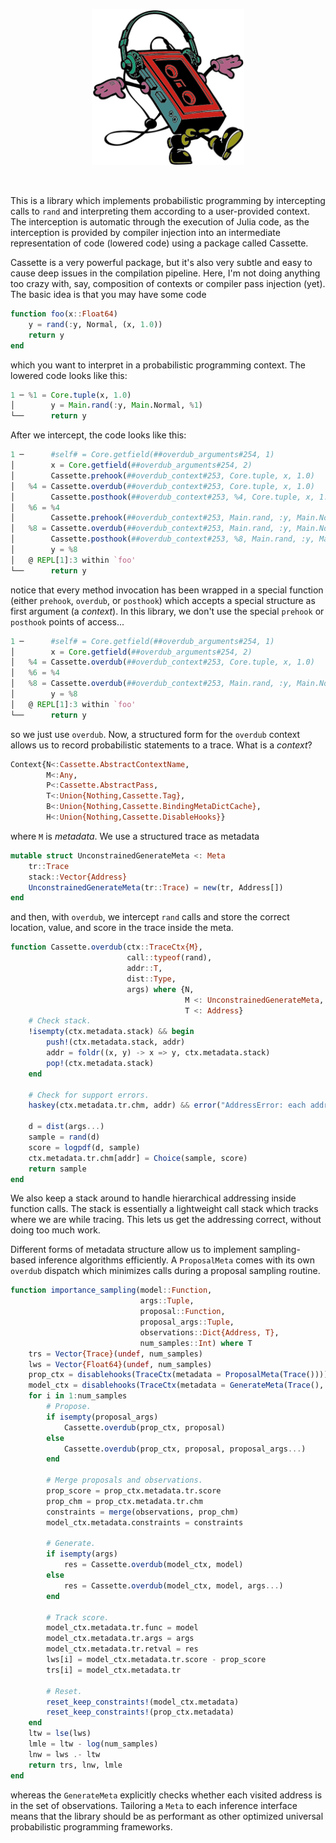 <p align="center">
<img height="250px" src="../img/walkman.jpeg"/>
</p>
<br>

This is a library which implements probabilistic programming by intercepting calls to `rand` and interpreting them according to a user-provided context. The interception is automatic through the execution of Julia code, as the interception is provided by compiler injection into an intermediate representation of code (lowered code) using a package called Cassette.

Cassette is a very powerful package, but it's also very subtle and easy to cause deep issues in the compilation pipeline. Here, I'm not doing anything too crazy with, say, composition of contexts or compiler pass injection (yet). The basic idea is that you may have some code
```julia
function foo(x::Float64)
    y = rand(:y, Normal, (x, 1.0))
    return y
end
```
which you want to interpret in a probabilistic programming context. The lowered code looks like this:
```julia
1 ─ %1 = Core.tuple(x, 1.0)
│        y = Main.rand(:y, Main.Normal, %1)
└──      return y
```
After we intercept, the code looks like this:
```julia
1 ─      #self# = Core.getfield(##overdub_arguments#254, 1)
│        x = Core.getfield(##overdub_arguments#254, 2)
│        Cassette.prehook(##overdub_context#253, Core.tuple, x, 1.0)
│   %4 = Cassette.overdub(##overdub_context#253, Core.tuple, x, 1.0)
│        Cassette.posthook(##overdub_context#253, %4, Core.tuple, x, 1.0)
│   %6 = %4
│        Cassette.prehook(##overdub_context#253, Main.rand, :y, Main.Normal, %6)
│   %8 = Cassette.overdub(##overdub_context#253, Main.rand, :y, Main.Normal, %6)
│        Cassette.posthook(##overdub_context#253, %8, Main.rand, :y, Main.Normal, %6)
│        y = %8
│   @ REPL[1]:3 within `foo'
└──      return y
```
notice that every method invocation has been wrapped in a special function (either `prehook`, `overdub`, or `posthook`) which accepts a special structure as first argument (a _context_). In this library, we don't use the special `prehook` or `posthook` points of access...
```julia
1 ─      #self# = Core.getfield(##overdub_arguments#254, 1)
│        x = Core.getfield(##overdub_arguments#254, 2)
│   %4 = Cassette.overdub(##overdub_context#253, Core.tuple, x, 1.0)
│   %6 = %4
│   %8 = Cassette.overdub(##overdub_context#253, Main.rand, :y, Main.Normal, %6)
│        y = %8
│   @ REPL[1]:3 within `foo'
└──      return y
```
so we just use `overdub`. Now, a structured form for the `overdub` context allows us to record probabilistic statements to a trace. What is a _context_?
```julia
Context{N<:Cassette.AbstractContextName,
        M<:Any,
        P<:Cassette.AbstractPass,
        T<:Union{Nothing,Cassette.Tag},
        B<:Union{Nothing,Cassette.BindingMetaDictCache},
        H<:Union{Nothing,Cassette.DisableHooks}}
```
where `M` is _metadata_. We use a structured trace as metadata
```julia
mutable struct UnconstrainedGenerateMeta <: Meta
    tr::Trace
    stack::Vector{Address}
    UnconstrainedGenerateMeta(tr::Trace) = new(tr, Address[])
end
```
and then, with `overdub`, we intercept `rand` calls and store the correct location, value, and score in the trace inside the meta.
```julia
function Cassette.overdub(ctx::TraceCtx{M}, 
                          call::typeof(rand), 
                          addr::T, 
                          dist::Type,
                          args) where {N, 
                                       M <: UnconstrainedGenerateMeta, 
                                       T <: Address}
    # Check stack.
    !isempty(ctx.metadata.stack) && begin
        push!(ctx.metadata.stack, addr)
        addr = foldr((x, y) -> x => y, ctx.metadata.stack)
        pop!(ctx.metadata.stack)
    end

    # Check for support errors.
    haskey(ctx.metadata.tr.chm, addr) && error("AddressError: each address within a rand call must be unique. Found duplicate $(addr).")

    d = dist(args...)
    sample = rand(d)
    score = logpdf(d, sample)
    ctx.metadata.tr.chm[addr] = Choice(sample, score)
    return sample
end
```
We also keep a stack around to handle hierarchical addressing inside function calls. The stack is essentially a lightweight call stack which tracks where we are while tracing. This lets us get the addressing correct, without doing too much work.

Different forms of metadata structure allow us to implement sampling-based inference algorithms efficiently. A `ProposalMeta` comes with its own `overdub` dispatch which minimizes calls during a proposal sampling routine.
```julia
function importance_sampling(model::Function, 
                             args::Tuple,
                             proposal::Function,
                             proposal_args::Tuple,
                             observations::Dict{Address, T},
                             num_samples::Int) where T
    trs = Vector{Trace}(undef, num_samples)
    lws = Vector{Float64}(undef, num_samples)
    prop_ctx = disablehooks(TraceCtx(metadata = ProposalMeta(Trace())))
    model_ctx = disablehooks(TraceCtx(metadata = GenerateMeta(Trace(), observations)))
    for i in 1:num_samples
        # Propose.
        if isempty(proposal_args)
            Cassette.overdub(prop_ctx, proposal)
        else
            Cassette.overdub(prop_ctx, proposal, proposal_args...)
        end

        # Merge proposals and observations.
        prop_score = prop_ctx.metadata.tr.score
        prop_chm = prop_ctx.metadata.tr.chm
        constraints = merge(observations, prop_chm)
        model_ctx.metadata.constraints = constraints

        # Generate.
        if isempty(args)
            res = Cassette.overdub(model_ctx, model)
        else
            res = Cassette.overdub(model_ctx, model, args...)
        end

        # Track score.
        model_ctx.metadata.tr.func = model
        model_ctx.metadata.tr.args = args
        model_ctx.metadata.tr.retval = res
        lws[i] = model_ctx.metadata.tr.score - prop_score
        trs[i] = model_ctx.metadata.tr

        # Reset.
        reset_keep_constraints!(model_ctx.metadata)
        reset_keep_constraints!(prop_ctx.metadata)
    end
    ltw = lse(lws)
    lmle = ltw - log(num_samples)
    lnw = lws .- ltw
    return trs, lnw, lmle
end
```
whereas the `GenerateMeta` explicitly checks whether each visited address is in the set of observations. Tailoring a `Meta` to each inference interface means that the library should be as performant as other optimized universal probabilistic programming frameworks.
